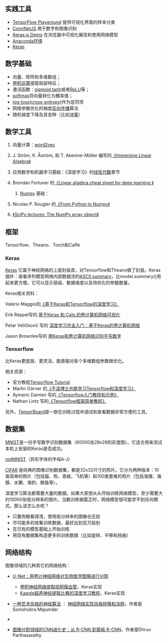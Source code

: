 ## 实践工具

* [TensorFlow Playground](http://playground.tensorflow.org/) 提供可视化界面的样本分类
* [ConvNetJS](http://cs.stanford.edu/people/karpathy/convnetjs/) 用于数字和图像识别
* [Keras.js Demo](https://transcranial.github.io/keras-js/) 在浏览器中可视化展现和使用网络模型
* [Anaconda环境](https://www.continuum.io/downloads) 
* [Keras](https://keras.io/#installation)

## 数学基础

* 向量、矩阵和多维数组；
* [卷积运算](http://setosa.io/ev/image-kernels/)提取局部特征；
* 激活函数：[sigmoid](https://en.wikipedia.org/wiki/Sigmoid_function),[tanh](https://www.wolframalpha.com/input/?i=tanh[x])或者[ReLU](https://en.wikipedia.org/wiki/Rectifier_%28neural_networks%29)等；
* [softmax](https://en.wikipedia.org/wiki/Softmax_function)将向量转化为概率值；
* [log-loss\(cross-entropy\)](http://datascience.stackexchange.com/questions/9302/the-cross-entropy-error-function-in-neural-networks)作为惩罚项
* 网络参数优化的梯度[反向传播](http://cs231n.github.io/optimization-2/)算法
* 随机梯度下降及其变种（比如[冲量](http://distill.pub/2017/momentum/)）

## 数学工具

1. 向量计算：[word2vec](http://p.migdal.pl/2017/04/30/p.migdal.pl/2017/01/06/king-man-woman-queen-why.html)

2. J. Ström, K. Åström, 和 T. Akenine-Möller 编写的[《Immersive Linear Algebra》](http://immersivemath.com/ila/index.html)

3. 应用数学和机器学习基础：《深度学习》的[线性代数](http://www.deeplearningbook.org/)章节

4. Brendan Fortuner 的[《Linear algebra cheat sheet for deep learning 》](https://medium.com/towards-data-science/linear-algebra-cheat-sheet-for-deep-learning-cd67aba4526c)

   1. [Numpy](https://docs.scipy.org/doc/numpy-dev/user/quickstart.html) 基础：

5. Nicolas P. Rougier 的[《From Python to Numpy》](http://www.labri.fr/perso/nrougier/from-python-to-numpy/)

6. [《SciPy lectures: The NumPy array object》](http://www.scipy-lectures.org/intro/numpy/array_object.html)

## 框架

Tensorflow、Theano、Torch和Caffe

### Keras

[Keras](https://keras.io/) 它属于神经网络的上层封装库，对Tensorflow和Theano做了封装。Keras插件：查看序列模型网络内部数据流的[ASCII summary](https://github.com/stared/keras-sequential-ascii)，比model.summary\(\)用起来更方便。它可以显示层级、数据维度以及待优化的参数数量。

Keras相关资料：

Valerio Maggio的[《基于Keras和Tensorflow的深度学习》](https://github.com/leriomaggio/deep-learning-keras-tensorflow)

Erik Reppel写的 [基于Keras 和 Cats 的卷计算机网络可视化](https://hackernoon.com/visualizing-parts-of-convolutional-neural-networks-using-keras-and-cats-5cc01b214e59)

Petar Veličković 写的 [深度学习完全入门：基于Keras的卷计算机网络](https://cambridgespark.com/content/tutorials/convolutional-neural-networks-with-keras/index.html)

Jason Brownlee写的 [用Keras和卷计算机网络识别手写数字](http://machinelearningmastery.com/handwritten-digit-recognition-using-convolutional-neural-networks-python-keras/)

### Tensorflow

比Keras更底层、更灵活，能直接对各个多维数组参数做优化。

相关资源：

* 官方教程[Tensorflow Tutorial](https://www.tensorflow.org/versions/master/tutorials/index.html)
* Martin Görner 的[《不读博士也能学习Tensorflow和深度学习》](https://cloud.google.com/blog/big-data/2017/01/learn-tensorflow-and-deep-learning-without-a-phd)
* Aymeric Damien 写的[《Tensorflow入门教程和示例》](https://github.com/aymericdamien/TensorFlow-Examples/)
* Nathan Lintz 写的[《Tensorflow框架简单教程》](https://github.com/nlintz/TensorFlow-Tutorials)

另外，[TensorBoard](https://www.tensorflow.org/get_started/summaries_and_tensorboard)是一款在训练过程中调试和查看数据非常方便的工具。

## 数据集

[MNIST](http://yann.lecun.com/exdb/mnist/)是一份手写数字识别数据集（60000张28x28的灰度图）。它适合用来测试本机上安装的Keras是否成功。

[notMNIST](http://yaroslavvb.blogspot.com/2011/09/notmnist-dataset.html)（异形字体的字母A-J）

[CIFAR](https://www.cs.toronto.edu/~kriz/cifar.html) 是经典的图像识别数据集，都是32x32尺寸的照片。它分为两种版本：10类简单的照片（包括猫、狗、青蛙、飞机等）和100类更难的照片（包括海狸、海豚、水獭、海豹、鲸鱼等）。

深度学习算法都需要大量的数据。如果大家想从头开始训练网络模型，至少需要大约10000张低分辨率的图片。当数训练据匮乏时，网络模型很可能学不到任何模式。那么该怎么办呢？

* 只要肉眼看得清，使用低分辨率的图像也无妨
* 尽可能多的收集训练数据，最好达到百万级别
* 在已有的模型基础上开始训练
* 用现有数据集构造更多的训练数据（比如旋转、平移和扭曲）

## 网络结构

图像领域的几种其它的网络结构：

* [U-Net：用卷计神经网络对生物医学图像进行分割](https://lmb.informatik.uni-freiburg.de/people/ronneber/u-net/) 
  * [卷积神经网络提取视网膜血管](https://github.com/orobix/retina-unet)，Keras实现
  * [Kaggle超声神经提取比赛的深度学习教程](https://github.com/jocicmarko/ultrasound-nerve-segmentation)，Keras实现
* [一种艺术风格的神经算法](https://arxiv.org/abs/1508.06576) ： [神经网络实现风格转换和涂鸦](https://github.com/titu1994/Neural-Style-Transfer)，作者是Somshubra Majumdar

* 
* [图像分割领域的CNN进化史：从 R-CNN 到蒙板 R-CNN](https://blog.athelas.com/a-brief-history-of-cnns-in-image-segmentation-from-r-cnn-to-mask-r-cnn-34ea83205de4)，作者是Dhruv Parthasarathy



